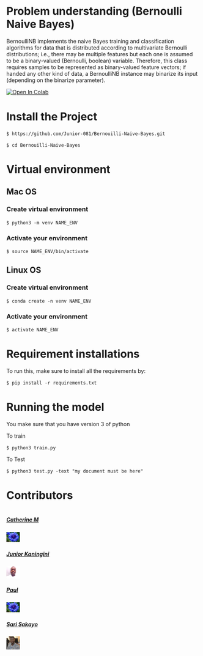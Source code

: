 # Problem understanding (Bernoulli Naive Bayes)

BernoulliNB implements the naive Bayes training and classification algorithms for data that is distributed according to multivariate Bernoulli distributions; i.e., there may be multiple features but each one is assumed to be a binary-valued (Bernoulli, boolean) variable. Therefore, this class requires samples to be represented as binary-valued feature vectors; if handed any other kind of data, a BernoulliNB instance may binarize its input (depending on the binarize parameter).

[![Open In Colab](https://colab.research.google.com/assets/colab-badge.svg)](https://colab.research.google.com/drive/1rrDMZm90kBRAh1HnLpI_5XhnVaTaIDxX?usp=sharing)

# Install the Project

```
$ https://github.com/Junior-081/Bernouilli-Naive-Bayes.git
```

```
$ cd Bernouilli-Naive-Bayes
```
# Virtual environment

## Mac OS

### Create virtual environment 

```
$ python3 -m venv NAME_ENV
```
### Activate your environment 

```
$ source NAME_ENV/bin/activate
```

## Linux OS

### Create virtual environment

```
$ conda create -n venv NAME_ENV
```

### Activate your environment 

```
$ activate NAME_ENV
```

# Requirement installations
To run this, make sure to install all the requirements by:

```
$ pip install -r requirements.txt 
```
# Running the model
You make sure that you have version 3 of python

To train
```
$ python3 train.py

```


To Test
```
$ python3 test.py -text "my document must be here"

```



# Contributors #
<div style="display:flex;align-items:center">

<div style="display:flex;align-items:center">
    <div>
        <h5> <a href='https://github.com/MONOUE'> Catherine M</a> </h5> <img src="images/f.jpeg" height= 7% width= 7%>
<div>
    <h5> <a href='https://github.com/Junior-081'> Junior Kaningini </a> </h5> <img src="images/junior.jpg" height= 7% width= 7%>
    
<div>
    <h5> <a href='https://github.com/sanyang12'>Paul  </a> </h5> <img src="images/f.jpeg" height= 7% width= 7%>
    
</div>

<div>
    <h5> <a href='https://github.com/Toadoum'> Sari Sakayo </a> </h5> <img src="images/sari.jpeg" height= 7% width= 7%>
    
</div>


</div>

